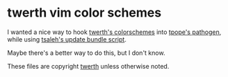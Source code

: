 # twerth vim color schemes

I wanted a nice way to hook [twerth's colorschemes](https://github.com/twerth) into [tpope's pathogen](https://github.com/tpope/vim-pathogen), while using [tsaleh's update bundle script](http://tammersaleh.com/posts/the-modern-vim-config-with-pathogen).

Maybe there's a better way to do this, but I don't know.

These files are copyright [twerth](https://github.com/twerth) unless otherwise noted.
